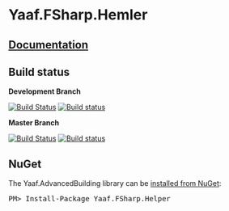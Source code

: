 Yaaf.FSharp.Hemler
===================
## [Documentation](https://matthid.github.io/Yaaf.FSharp.Helper)

## Build status

**Development Branch**

[![Build Status](https://travis-ci.org/matthid/Yaaf.FSharp.Helper.svg?branch=develop)](https://travis-ci.org/matthid/Yaaf.FSharp.Helper)
[![Build status](https://ci.appveyor.com/api/projects/status/8yc353qgmwokx0ai/branch/develop?svg=true)](https://ci.appveyor.com/project/matthid/yaaf-fsharp-helper/branch/develop)

**Master Branch**

[![Build Status](https://travis-ci.org/matthid/Yaaf.FSharp.Helper.svg?branch=master)](https://travis-ci.org/matthid/Yaaf.FSharp.Helper)
[![Build status](https://ci.appveyor.com/api/projects/status/8yc353qgmwokx0ai/branch/master?svg=true)](https://ci.appveyor.com/project/matthid/yaaf-fsharp-helper/branch/master)

## NuGet

<div class="row">
  <div class="span1"></div>
  <div class="span6">
    <div class="well well-small" id="nuget">
      The Yaaf.AdvancedBuilding library can be <a href="https://nuget.org/packages/Yaaf.FSharp.Helper">installed from NuGet</a>:
      <pre>PM> Install-Package Yaaf.FSharp.Helper</pre>
    </div>
  </div>
  <div class="span1"></div>
</div>
